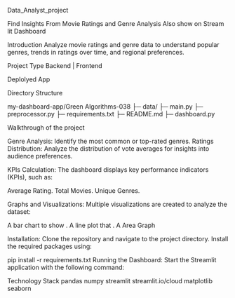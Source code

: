 
Data_Analyst_project

Find Insights From Movie Ratings and Genre Analysis Also show on Stream lit Dashboard

Introduction
Analyze movie ratings and genre data to understand popular genres, trends in ratings over time, and regional preferences.

Project Type
Backend | Frontend

Deplolyed App


Directory Structure

my-dashboard-app/Green Algorithms-038
├─ data/
├─ main.py
├─ preprocessor.py
├─ requirements.txt
├─ README.md
├─ dashboard.py

Walkthrough of the project

Genre Analysis: Identify the most common or top-rated genres.
Ratings Distribution: Analyze the distribution of vote averages for insights into audience preferences.

KPIs Calculation: The dashboard displays key performance indicators (KPIs), such as:

Average Rating.
Total Movies.
Unique Genres. 

Graphs and Visualizations: Multiple visualizations are created to analyze the dataset:

A bar chart to show .
A line plot that .
A Area Graph


Installation: Clone the repository and navigate to the project directory. Install the required packages using:

pip install -r requirements.txt
Running the Dashboard: Start the Streamlit application with the following command:


Technology Stack
pandas
numpy
streamlit
streamlit.io/cloud
matplotlib
seaborn
